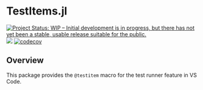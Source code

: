 # TestItems.jl

[![Project Status: WIP – Initial development is in progress, but there has not yet been a stable, usable release suitable for the public.](https://www.repostatus.org/badges/latest/wip.svg)](https://www.repostatus.org/#wip)
![](https://github.com/julia-vscode/TestItems.jl/workflows/Run%20tests/badge.svg)
[![codecov](https://codecov.io/gh/julia-vscode/TestItems.jl/branch/main/graph/badge.svg)](https://codecov.io/gh/julia-vscode/TestItems.jl)

## Overview

This package provides the `@testitem` macro for the test runner feature in VS Code.
